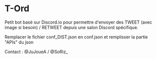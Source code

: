 # T-Ord

Petit bot basé sur Discord.io pour permettre d'envoyer des TWEET (avec image si besoin) / RETWEET depuis une salon Discord spécifique.

Remplacer le fichier conf_DIST.json en conf.json et remplisser la partie "APIs" du json

Contact : @JuJoueA / @SoRiz_
